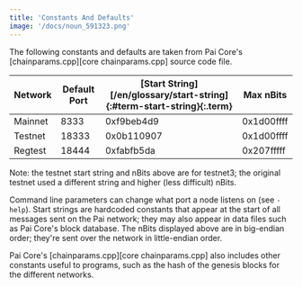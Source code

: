 ```yaml
---
title: 'Constants And Defaults'
image: '/docs/noun_591323.png'
---
```


The following constants and defaults are taken from Pai Core's
[chainparams.cpp][core chainparams.cpp] source code file.

| Network | Default Port | [Start String][/en/glossary/start-string]{:#term-start-string}{:.term} | Max nBits
|---------|--------------|-----------------------------------------------|---------------
| Mainnet | 8333         | 0xf9beb4d9                                    | 0x1d00ffff
| Testnet | 18333        | 0x0b110907                                    | 0x1d00ffff
| Regtest | 18444        | 0xfabfb5da                                    | 0x207fffff

Note: the testnet start string and nBits above are for testnet3; the
original testnet used a different string and higher (less difficult)
nBits.

Command line parameters can change what port a node listens on (see
`-help`). Start strings are hardcoded constants that appear at the start
of all messages sent on the Pai network; they may also appear in
data files such as Pai Core's block database.  The nBits displayed
above are in big-endian order; they're sent over the network in
little-endian order.

Pai Core's [chainparams.cpp][core chainparams.cpp] also includes
other constants useful to programs, such as the hash of the genesis
blocks for the different networks.
